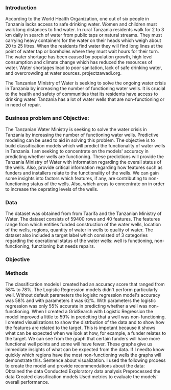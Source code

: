 ### Introduction

According to the World Health Organization, one out of six people in Tanzania lacks access to safe drinking water. Women and children must walk long distances to find water. In rural Tanzania residents walk for 2 to 3 km daily in search of water from public taps  or natural streams. They must carrying heavy containers for the water on their heads which weigh about 20 to 25 litres. When the residents find water they will find long lines at the point of water tap or boreholes where they must wait hours for their turn. The water shortage has been caused by population growth, high level consumption and climate change which has reduced the resources of water. Water shortages lead to poor sanitation, lack of safe drinking water, and overcrowding at water sources. projectzawadi.org.


The Tanzanian Ministry of Water is seeking to solve the ongoing water crisis in Tanzania by increasing the number of functioning water wells. It is crucial to the health and safety of communities that its residents have access to drinking water. Tanzania has a lot of water wells that are non-functioning or in need of repair. 


### Business problem and Objective:
The Tanzanian Water Ministry is seeking to solve the water crisis in Tanzania by increasing the number of functioning water wells.  Predictive modeling can be used to aid in solving this problem.  The objective is to build classification models which will predict the functionality of water wells in Tanzania.  I am seeking to concentrate on the models' accuracy in predicting whether wells are functioning. These predictions will provide the Tanzania Ministry of Water with information regarding the overall status of the wells. Also, provide critical information regarding how features such as funders and installers relate to the functionality of the wells.  We can gain some insights into factors which features, if any, are contributing to non-functioning status of the wells. Also, which areas to concentrate on in order to increase the oeprating levels of the wells.

### Data
The dataset was obtained from from Taarifa and the Tanzanian Ministry of Water. The dataset consists of 59400 rows and 40 features. The features range from which entities funded construction of the water wells, location of the wells, regions, quantity of water in wells to quality of water. The dataset also included a target label which consisted of 3 categories regarding the operational status of the water wells: well is functioning, non-functioning, functioning but needs repairs.

### Objective


### Methods
The classification models I created had an accuracy score that ranged from 58% to 78%. The Logistic Regression models didn't perform particularly well. Without default parameters the logisitc regression model's accuracy was 58% and with parameters it was 62%. With parameters the logistic regression was only 55% accurate in predicting whether a well was non-functioning. When I created a GridSearch with Logistic Regression the model improved a little to 59% in predciting that a well was non-functioning.
I created visualizations to show the distrbution of the data and to show how the features are related to the target. This is impotant because it shows what can be expected when we look at how, for example, a funder relates to the target. We can see from the graph that certain funders will have more functional well points and some will have fewer. These graphs give us immediate insights of what can be expected from the data. If I needto know quickly which regions have the most non-functioning wells the graphs will demonstrate this. Sentence about visualization.
I used the following prcoess to create the model and provide recommendations about the data:    
Obtained the data
Conducted Exploratory data analysis
Preprocessed the data
Created classification models
Used metrics to evaluate the models' overall performance.

